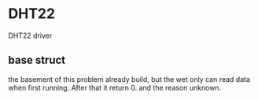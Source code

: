 # DHT22
DHT22 driver
## base struct
the basement of this problem already build, but the wet only can 
  read data when first running. After that it return 0. 
and the reason unknown. 